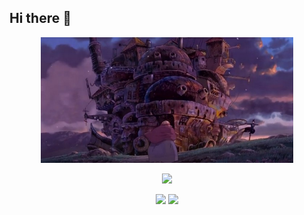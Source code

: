 ## Hi there 👋

<p align="center">
  <img src="assets/howl_moving_castle.jpg" alt="Howl's Castle" width="80%" />
</p>

<p align="center">
  <img src="http://github-profile-summary-cards.vercel.app/api/cards/profile-details?username=ifoudil&theme=aura" />
</p>

<p align="center">
  <img src="http://github-profile-summary-cards.vercel.app/api/cards/repos-per-language?username=ifoudil&theme=aura" />
  <img src="http://github-profile-summary-cards.vercel.app/api/cards/productive-time?username=ifoudil&theme=aura&utcOffset=8" />
</p>
